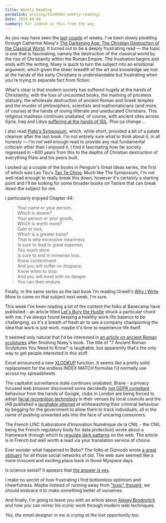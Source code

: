 ```yaml
---
title: Weekly Reading
permalink: writing/20190902-weekly-reading/
date: 2019-09-08
summary: Far indeed is this from the way.
---
```


As you may have seen the [last](https://www.jacquescorbytuech.com/writing/20190819-weekly-reading.html) [couple](https://www.jacquescorbytuech.com/writing/20190826-weekly-reading.html) of weeks, I've been slowly plodding through Catherine Nixey's [The Darkening Age: The Christian Destruction of the Classical World](https://www.goodreads.com/book/show/35450727-the-darkening-age). It turned out to be a deeply frustrating read ⁠— the topic is one that is fascinating; namely the destruction of the classical world by the rise of Christianity within the Roman Empire. The frustration begins and ends with the writing, Nixey is quick to turn the subject into an emotional argument, which given the sheer breadth of the art and knowledge we lost at the hands of the early Christians is understandable but frustrating when you're trying to separate fact from fiction.

What's clear is that modern society has suffered hugely at the hands of Christianity, with the loss of uncounted books, the maiming of priceless statuary, the wholesale destruction of ancient Roman and Greek temples and the murder of philosophers, scientists and mathematicians (and more, of course) at the hands of roving illiterate and uneducated Christians. This religious madness continues unabated, of course, with ancient sites across Syria, Iraq and Libya [suffering at the hands of ISIL](https://en.wikipedia.org/wiki/Destruction_of_cultural_heritage_by_ISIL). Plus ça change...

I also read [Plato's Symposium](https://www.goodreads.com/book/show/81779.The_Symposium), which, while short, provided a bit of a palate cleanser after the last book. I'm not entirely sure what to think about it, in all honesty ⁠— I'm not well enough read to provide any real fundamental criticism other than I enjoyed it. I find it fascinating how far society regressed in ~600 years from this to the depths of Christian destruction of everything Plato and his peers built.

I picked up a couple of the books in Penguin's Great Ideas series, the first of which was Lao Tzu's [Tao Te Ching](https://www.goodreads.com/book/show/6324044-tao-te-ching). Much like The Symposium, I'm not well read enough to really break this down, however it's certainly a starting point and I'll be looking for some broader books on Taoism that can break down the subject for me.

I particularly enjoyed Chapter 44:

>Your name or your person, <br/>
Which is dearer? <br/>
Your person or your goods, <br/>
Which is worth more? <br/>
Gain or loss, <br/>
Which is a greater bane? <br/>
That is why excessive meanness <br/>
Is sure to lead to great expense; <br/>
Too much store <br/>
Is sure to end in immense loss. <br/>
Know contentment <br/>
And you will suffer no disgrace; <br/>
Know when to stop <br/>
And you will meet with no danger. <br/>
You can then endure. <br/>

Finally, in the same series as the last book I'm reading Orwell's [Why I Write](https://www.goodreads.com/book/show/24104049-why-i-write). More to come on that subject next week, I'm sure.

This week I've been reading a lot of the content the folks at Basecamp have published - an article titled [Let's Bury the Hustle](https://m.signalvnoise.com/lets-bury-the-hustle/) struck a particular chord with me. I've always found keeping a healthy work-life balance to be challenging, so it's a breath of fresh air to see a company championing the idea that work is just work, maybe it's time to experience life itself.

It seemed only natural that I'd be interested in [an article on ancient Roman sculptures](https://www.artsy.net/article/artsy-editorial-7-ancient-roman-sculptures) after finishing Nixey's book. The title of "7 Ancient Roman Sculptures You Need to Know" is laughable, but apparently that's the only way to get people interested in this stuff.

Excel announced a new [XLOOKUP](https://techcommunity.microsoft.com/t5/Excel-Blog/Announcing-XLOOKUP/ba-p/811376) function. It seems like a pretty solid replacement for the endless INDEX MATCH formulas I'd normally use across my spreadsheets.

The capitalist surveillance state continues unabated, Brave - a privacy focused web browser discovered some decidedly [not GDPR compliant](https://djmag.com/longreads/facial-recognition-technology-coming-club-near-you) behaviour from the hands of Google, clubs in London are being forced to adopt [facial recognition technology](https://djmag.com/longreads/facial-recognition-technology-coming-club-near-you) in their venues by local councils and the IAB published a [laughable attempt](https://iabtechlab.com/blog/evolution-of-internet-identity-privacy-tracking/) at whitewashing their criminal behaviour by begging for the government to allow them to track individuals, all in the name of pushing unwanted ads into the face of uncaring consumers.

The French LINC (Laboratoire d’Innovation Numérique de la CNIL - the CNIL being the French regulatory body for data protection) wrote about a framework through which to [regulate dark patterns](https://linc.cnil.fr/dark-patterns-quelle-grille-de-lecture-pour-les-reguler) on the web. The article is in French but well worth a read via your translation service of choice.

Ever wonder what happened to Bebo? The folks at Gizmodo wrote [a great obituary](https://gizmodo.com/why-these-social-networks-failed-so-badly-1836996164) for all those social networks of old. The web sure seemed like a more innocent and exciting place back in those Myspace days.

Is science sexist? It appears that [the answer is yes](https://phys.org/news/2019-09-analysis-science-sexist.html).

I make no secret of how frustrating I find bottomless optimism and cheerfulness. Maybe instead of running away from ["toxic" thought](https://theoutline.com/post/7906/toxicity-actually-good), we should embrace it to make something better of ourselves.

And finally, I'm going to leave you with an article about [Alexey Brodovitch](https://www.smashingmagazine.com/2019/09/inspired-design-decisions-alexey-brodovitch/) and how you can mirror his iconic work through modern web techniques.

*Yes, the email designer in me is crying at the lost opportunity too.*
